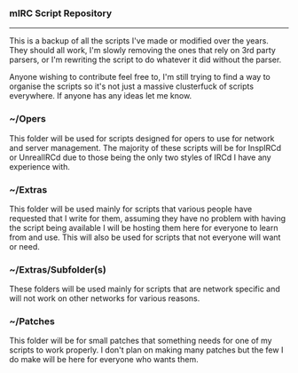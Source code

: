 ### mIRC Script Repository
*************************************************************************
This is a backup of all the scripts I've made or modified over the years.
They should all work, I'm slowly removing the ones that rely on 3rd party
parsers, or I'm rewriting the script to do whatever it did without the
parser.

Anyone wishing to contribute feel free to, I'm still trying to find a way
to organise the scripts so it's not just a massive clusterfuck of scripts
everywhere. If anyone has any ideas let me know.


### ~/Opers
This folder will be used for scripts designed for opers to use for
network and server management. The majority of these scripts will be
for InspIRCd or UnrealIRCd due to those being the only two styles of IRCd
I have any experience with.

### ~/Extras
This folder will be used mainly for scripts that various people have
requested that I write for them, assuming they have no problem with
having the script being available I will be hosting them here for
everyone to learn from and use. This will also be used for scripts
that not everyone will want or need.

### ~/Extras/Subfolder(s)
These folders will be used mainly for scripts that are network specific
and will not work on other networks for various reasons.

### ~/Patches
This folder will be for small patches that something needs for one of my
scripts to work properly. I don't plan on making many patches but the few
I do make will be here for everyone who wants them.
